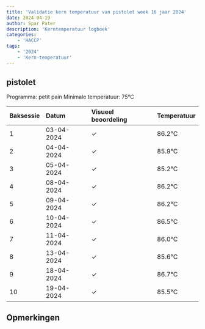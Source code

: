 ```yaml
---
title: 'Validatie kern temperatuur van pistolet week 16 jaar 2024'
date: 2024-04-19
author: Spar Pater
description: 'Kerntemperatuur logboek'
categories:
    - 'HACCP'
tags:
    - '2024'
    - 'Kern-temperatuur'
---
```


## pistolet

Programma: petit pain
Minimale temperatuur: 75°C

| Baksessie | Datum | Visueel beoordeling | Temperatuur |
|:---|:---|:---|:---|
| 1 | 03-04-2024 | &check; | 86.2°C |
| 2 | 04-04-2024 | &check; | 85.9°C |
| 3 | 05-04-2024 | &check; | 85.2°C |
| 4 | 08-04-2024 | &check; | 86.2°C |
| 5 | 09-04-2024 | &check; | 86.2°C |
| 6 | 10-04-2024 | &check; | 86.5°C |
| 7 | 11-04-2024 | &check; | 86.0°C |
| 8 | 13-04-2024 | &check; | 85.6°C |
| 9 | 18-04-2024 | &check; | 86.7°C |
| 10 | 19-04-2024 | &check; | 85.5°C |

## Opmerkingen


